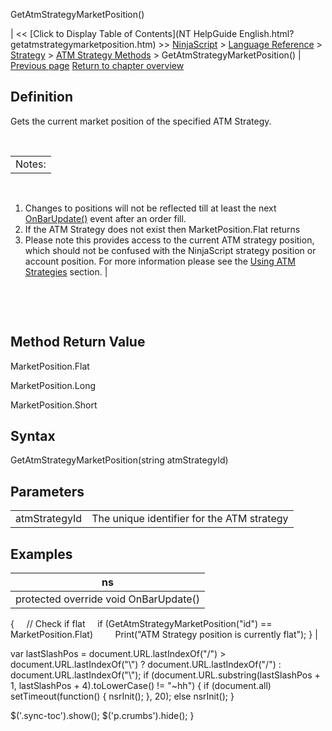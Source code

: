 ﻿










 


GetAtmStrategyMarketPosition()







| &lt;&lt; [Click to Display Table of Contents](NT HelpGuide English.html?getatmstrategymarketposition.htm) &gt;&gt;
 [NinjaScript](ninjascript.htm) &gt; [Language Reference](language_reference_wip.htm) &gt; [Strategy](strategy.htm) &gt; [ATM Strategy Methods](atm_strategy_methods.htm) &gt;
GetAtmStrategyMarketPosition() | [Previous page](getatmstrategyentryorderstatus.htm)
[Return to chapter overview](atm_strategy_methods.htm)










Definition
----------


Gets the current market position of the specified ATM Strategy.


 




|  |
| --- |
| Notes:
 
1. Changes to positions will not be reflected till at least the next [OnBarUpdate()](onbarupdate.htm) event after an order fill.
2. If the ATM Strategy does not exist then MarketPosition.Flat returns 
3. Please note this provides access to the current ATM strategy position, which should not be confused with the NinjaScript strategy position or account position. For more information please see the [Using ATM Strategies](using_atm_strategies.htm) section. |



 


 


Method Return Value
-------------------


MarketPosition.Flat


MarketPosition.Long


MarketPosition.Short



Syntax
------


GetAtmStrategyMarketPosition(string atmStrategyId)



Parameters
----------




|  |  |
| --- | --- |
| atmStrategyId | The unique identifier for the ATM strategy |





Examples
--------




| ns |
| --- |
| protected override void OnBarUpdate()
{
     // Check if flat
     if (GetAtmStrategyMarketPosition("id") == MarketPosition.Flat)
         Print("ATM Strategy position is currently flat");
} |






 
 var lastSlashPos = document.URL.lastIndexOf("/") &gt; document.URL.lastIndexOf("\\") ? document.URL.lastIndexOf("/") : document.URL.lastIndexOf("\\");
 if (document.URL.substring(lastSlashPos + 1, lastSlashPos + 4).toLowerCase() != "~hh") {
 if (document.all) setTimeout(function() {
 nsrInit();
 }, 20);
 else nsrInit();
 }
 
 
 $('.sync-toc').show();
 $('p.crumbs').hide();
 }
 
 
 



